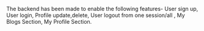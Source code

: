 The backend has been made to enable the following features-
User sign up,
User login,
Profile update,delete,
User logout from one session/all ,
My Blogs Section,
My Profile Section.
